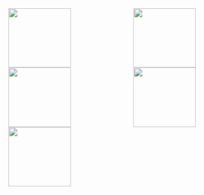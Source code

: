 

<!-- ![header](https://capsule-render.vercel.app/api?type=waving&color=gradient&height=300&section=header&text=Sunho%20Lee&fontSize=90&animation=twinkling) -->
<!-- [![Anurag's GitHub stats](https://github-readme-stats.vercel.app/api?username=sunhoh)](https://github.com/anuraghazra/github-readme-stats) -->
<!--
**sunhoh/sunhoh** is a ✨ _special_ ✨ repository because its `README.md` (this file) appears on your GitHub profile.

Here are some ideas to get you started:

- 🔭 I’m currently working on ...
- 🌱 I’m currently learning ...
- 👯 I’m looking to collaborate on ...
- 🤔 I’m looking for help with ...
- 💬 Ask me about ...
- 📫 How to reach me: ...
- 😄 Pronouns: ...
- ⚡ Fun fact: ...
-->
  

<a href="https://github.com/devxb/gitanimals">
  <img
    src="https://render.gitanimals.org/lines/sunhoh?pet-id=644124868570253606"
     width="50%"
    height="120"
  /><img
    src="https://render.gitanimals.org/lines/sunhoh?pet-id=644124868570253603"
    width="50%"
    height="120"
  /><img
    src="https://render.gitanimals.org/lines/sunhoh?pet-id=644124868570253605"
    width="50%"
    height="120"
  /><img
    src="https://render.gitanimals.org/lines/sunhoh?pet-id=644124868570253602"
    width="50%"
    height="120"
  /><img
    src="https://render.gitanimals.org/lines/sunhoh?pet-id=741081178228430211"
    width="50%"
    height="120"
  />
</a>

